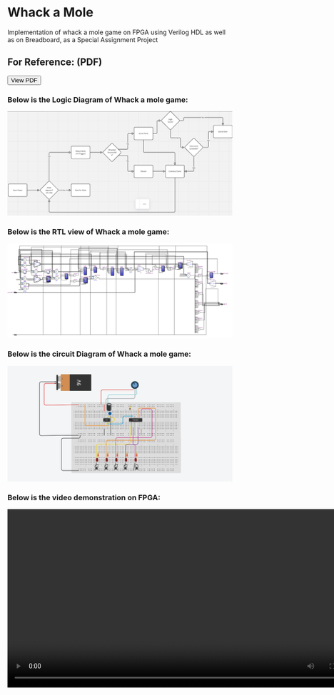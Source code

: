 <html>
  <body>
    <h1>Whack a Mole</h1>
    <p>Implementation of whack a mole game on FPGA using Verilog HDL as well as on Breadboard, as a Special Assignment Project</p>
    <h2>For Reference: (PDF)</h2>
  <a href="Whack a mole Report.pdf" alt="pdf" style="text-decoration: none;"><button>View PDF</button></a>
    <h3>Below is the Logic Diagram of Whack a mole game:</h3>
    <img src="Logic Diagram.jpg" width="800">
    <h3>Below is the RTL view of Whack a mole game:</h3>
    <img src="RTL view simulation (FPGA).jpg" width="800">
    <h3>Below is the circuit Diagram of Whack a mole game:</h3>
    <img src="Circuit Diagram For Breadboard.jpg" width="800">
    <h3>Below is the video demonstration on FPGA:</h3>
    <video controls width="800">
      <source src="whack-a-mole-FPGA.mp4" type="video/mp4"/>
    </video>
  </body>
</html>
